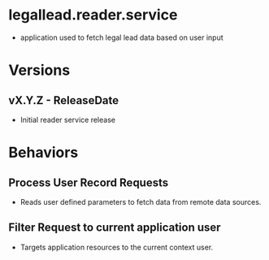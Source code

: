 # legallead.reader.service
- application used to fetch legal lead data based on user input

# Versions  
## vX.Y.Z - ReleaseDate
 - Initial reader service release

# Behaviors 

## Process User Record Requests
 - Reads user defined parameters to fetch data from remote data sources.

## Filter Request to current application user
 - Targets application resources to the current context user.